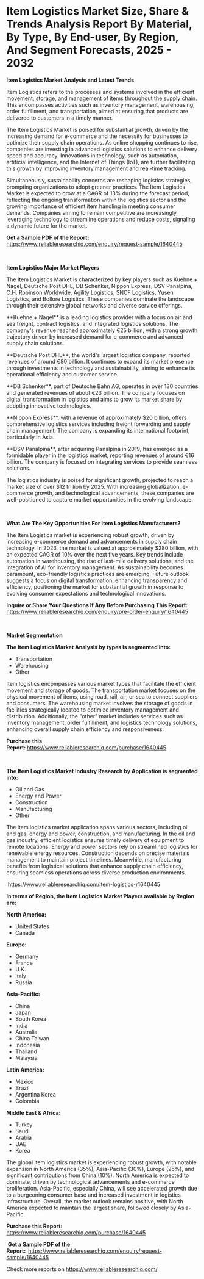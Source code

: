 <p><h1>Item Logistics Market Size, Share & Trends Analysis Report By Material, By Type, By End-user, By Region, And Segment Forecasts, 2025 - 2032</h1></p><p><strong>Item Logistics Market Analysis and Latest Trends</strong></p>
<p><p>Item Logistics refers to the processes and systems involved in the efficient movement, storage, and management of items throughout the supply chain. This encompasses activities such as inventory management, warehousing, order fulfillment, and transportation, aimed at ensuring that products are delivered to customers in a timely manner.</p><p>The Item Logistics Market is poised for substantial growth, driven by the increasing demand for e-commerce and the necessity for businesses to optimize their supply chain operations. As online shopping continues to rise, companies are investing in advanced logistics solutions to enhance delivery speed and accuracy. Innovations in technology, such as automation, artificial intelligence, and the Internet of Things (IoT), are further facilitating this growth by improving inventory management and real-time tracking.</p><p>Simultaneously, sustainability concerns are reshaping logistics strategies, prompting organizations to adopt greener practices. The Item Logistics Market is expected to grow at a CAGR of 13% during the forecast period, reflecting the ongoing transformation within the logistics sector and the growing importance of efficient item handling in meeting consumer demands. Companies aiming to remain competitive are increasingly leveraging technology to streamline operations and reduce costs, signaling a dynamic future for the market.</p></p>
<p><strong>Get a Sample PDF of the Report:&nbsp;</strong> <a href="https://www.reliableresearchiq.com/enquiry/request-sample/1640445?utm_campaign=3314&utm_medium=2&utm_source=Github&utm_content=ia&utm_term=11032025&utm_id=item-logistics">https://www.reliableresearchiq.com/enquiry/request-sample/1640445</a></p>
<p>&nbsp;</p>
<p><strong>Item Logistics Major Market Players</strong></p>
<p><p>The Item Logistics Market is characterized by key players such as Kuehne + Nagel, Deutsche Post DHL, DB Schenker, Nippon Express, DSV Panalpina, C.H. Robinson Worldwide, Agility Logistics, SNCF Logistics, Yusen Logistics, and Bollore Logistics. These companies dominate the landscape through their extensive global networks and diverse service offerings.</p><p>**Kuehne + Nagel** is a leading logistics provider with a focus on air and sea freight, contract logistics, and integrated logistics solutions. The company's revenue reached approximately €25 billion, with a strong growth trajectory driven by increased demand for e-commerce and advanced supply chain solutions.</p><p>**Deutsche Post DHL**, the world's largest logistics company, reported revenues of around €80 billion. It continues to expand its market presence through investments in technology and sustainability, aiming to enhance its operational efficiency and customer service.</p><p>**DB Schenker**, part of Deutsche Bahn AG, operates in over 130 countries and generated revenues of about €23 billion. The company focuses on digital transformation in logistics and aims to grow its market share by adopting innovative technologies.</p><p>**Nippon Express**, with a revenue of approximately $20 billion, offers comprehensive logistics services including freight forwarding and supply chain management. The company is expanding its international footprint, particularly in Asia.</p><p>**DSV Panalpina**, after acquiring Panalpina in 2019, has emerged as a formidable player in the logistics market, reporting revenues of around €16 billion. The company is focused on integrating services to provide seamless solutions.</p><p>The logistics industry is poised for significant growth, projected to reach a market size of over $12 trillion by 2025. With increasing globalization, e-commerce growth, and technological advancements, these companies are well-positioned to capture market opportunities in the evolving landscape.</p></p>
<p>&nbsp;</p>
<p><strong>What Are The Key Opportunities For Item Logistics Manufacturers?</strong></p>
<p><p>The Item Logistics market is experiencing robust growth, driven by increasing e-commerce demand and advancements in supply chain technology. In 2023, the market is valued at approximately $280 billion, with an expected CAGR of 10% over the next five years. Key trends include automation in warehousing, the rise of last-mile delivery solutions, and the integration of AI for inventory management. As sustainability becomes paramount, eco-friendly logistics practices are emerging. Future outlook suggests a focus on digital transformation, enhancing transparency and efficiency, positioning the market for substantial growth in response to evolving consumer expectations and technological innovations.</p></p>
<p><strong>Inquire or Share Your Questions If Any Before Purchasing This Report:</strong> <a href="https://www.reliableresearchiq.com/enquiry/pre-order-enquiry/1640445?utm_campaign=3314&utm_medium=2&utm_source=Github&utm_content=ia&utm_term=11032025&utm_id=item-logistics">https://www.reliableresearchiq.com/enquiry/pre-order-enquiry/1640445</a></p>
<p>&nbsp;</p>
<p><strong>Market Segmentation</strong></p>
<p><strong>The Item Logistics Market Analysis by types is segmented into:</strong></p>
<p><ul><li>Transportation</li><li>Warehousing</li><li>Other</li></ul></p>
<p><p>Item logistics encompasses various market types that facilitate the efficient movement and storage of goods. The transportation market focuses on the physical movement of items, using road, rail, air, or sea to connect suppliers and consumers. The warehousing market involves the storage of goods in facilities strategically located to optimize inventory management and distribution. Additionally, the "other" market includes services such as inventory management, order fulfillment, and logistics technology solutions, enhancing overall supply chain efficiency and responsiveness.</p></p>
<p><strong>Purchase this Report:&nbsp;</strong><a href="https://www.reliableresearchiq.com/purchase/1640445?utm_campaign=3314&utm_medium=2&utm_source=Github&utm_content=ia&utm_term=11032025&utm_id=item-logistics">https://www.reliableresearchiq.com/purchase/1640445</a></p>
<p>&nbsp;</p>
<p><strong>The Item Logistics Market Industry Research by Application is segmented into:</strong></p>
<p><ul><li>Oil and Gas</li><li>Energy and Power</li><li>Construction</li><li>Manufacturing</li><li>Other</li></ul></p>
<p><p>The item logistics market application spans various sectors, including oil and gas, energy and power, construction, and manufacturing. In the oil and gas industry, efficient logistics ensures timely delivery of equipment to remote locations. Energy and power sectors rely on streamlined logistics for renewable energy resources. Construction depends on precise materials management to maintain project timelines. Meanwhile, manufacturing benefits from logistical solutions that enhance supply chain efficiency, ensuring seamless operations across diverse production environments.</p></p>
<p><a href="https://www.reliableresearchiq.com/item-logistics-r1640445?utm_campaign=3314&utm_medium=2&utm_source=Github&utm_content=ia&utm_term=11032025&utm_id=item-logistics">&nbsp;https://www.reliableresearchiq.com/item-logistics-r1640445</a></p>
<p><strong>In terms of Region, the Item Logistics Market Players available by Region are:</strong></p>
<p>
    <p> <strong> North America: </strong>
        <ul>
            <li>United States</li>
            <li>Canada</li>
        </ul>
        </p> 
    <p> <strong> Europe: </strong>
        <ul>
            <li>Germany</li>
            <li>France</li>
            <li>U.K.</li>
            <li>Italy</li>
            <li>Russia</li>
        </ul>
        </p> 
    <p> <strong> Asia-Pacific: </strong>
        <ul>
            <li>China</li>
            <li>Japan</li>
            <li>South Korea</li>
            <li>India</li>
            <li>Australia</li>
            <li>China Taiwan</li>
            <li>Indonesia</li>
            <li>Thailand</li>
            <li>Malaysia</li>
        </ul>
        </p> 
    <p> <strong> Latin America: </strong>
        <ul>
            <li>Mexico</li>
            <li>Brazil</li>
            <li>Argentina Korea</li>
            <li>Colombia</li>
        </ul>
        </p> 
    <p> <strong> Middle East & Africa: </strong>
        <ul>
            <li>Turkey</li>
            <li>Saudi</li>
            <li>Arabia</li>
            <li>UAE</li>
            <li>Korea</li>
        </ul>
    </p>
    </p>
<p><p>The global item logistics market is experiencing robust growth, with notable expansion in North America (35%), Asia-Pacific (30%), Europe (25%), and significant contributions from China (10%). North America is expected to dominate, driven by technological advancements and e-commerce proliferation. Asia-Pacific, especially China, will see accelerated growth due to a burgeoning consumer base and increased investment in logistics infrastructure. Overall, the market outlook remains positive, with North America expected to maintain the largest share, followed closely by Asia-Pacific.</p></p>
<p><strong>Purchase this Report: </strong><a href="https://www.reliableresearchiq.com/purchase/1640445?utm_campaign=3314&utm_medium=2&utm_source=Github&utm_content=ia&utm_term=11032025&utm_id=item-logistics">https://www.reliableresearchiq.com/purchase/1640445</a></p>
<p>&nbsp;<strong>Get a Sample PDF of the Report:&nbsp;&nbsp;</strong><a href="https://www.reliableresearchiq.com/enquiry/request-sample/1640445?utm_campaign=3314&utm_medium=2&utm_source=Github&utm_content=ia&utm_term=11032025&utm_id=item-logistics">https://www.reliableresearchiq.com/enquiry/request-sample/1640445</a></p>
<p><strong></strong></p>
<p>Check more reports on <a href="https://www.reliableresearchiq.com/?utm_campaign=3314&utm_medium=2&utm_source=Github&utm_content=ia&utm_term=11032025&utm_id=item-logistics">https://www.reliableresearchiq.com/</a></p>